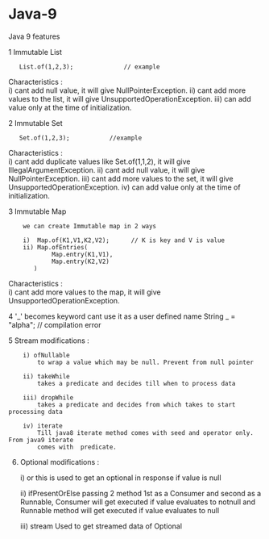 # Java-9
Java 9 features

1 Immutable List

       List.of(1,2,3);              // example

  Characteristics :                                                                                                
           i) cant add null value, it will give NullPointerException.
           ii) cant add more values to the list, it will give UnsupportedOperationException.
           iii) can add value only at the time of initialization.

 2 Immutable Set
       
       Set.of(1,2,3);           //example
       
   Characteristics :                                                                                                      
           i) cant add duplicate values like Set.of(1,1,2), it will give IllegalArgumentException.
           ii) cant add null value, it will give NullPointerException.
           iii) cant add more values to the set, it will give UnsupportedOperationException.
           iv) can add value only at the time of initialization.

  3 Immutable Map

        we can create Immutable map in 2 ways

        i)  Map.of(K1,V1,K2,V2);      // K is key and V is value
        ii) Map.ofEntries(
                Map.entry(K1,V1),
                Map.entry(K2,V2)
           )

   Characteristics :                                                                                                      
           i) cant add more values to the map, it will give UnsupportedOperationException.


  4 '_' becomes keyword
        cant use it as a user defined name
            String _ = "alpha";        // compilation error


  5 Stream modifications :
  
        i) ofNullable
            to wrap a value which may be null. Prevent from null pointer

        ii) takeWhile
            takes a predicate and decides till when to process data

        iii) dropWhile
            takes a predicate and decides from which takes to start processing data

        iv) iterate
            Till java8 iterate method comes with seed and operator only. From java9 iterate
            comes with  predicate.


  6. Optional modifications :

        i) or
            this is used to get an optional in response if value is null

        ii) ifPresentOrElse
            passing 2 method 1st as a Consumer and second as a Runnable, Consumer will get executed
            if value evaluates to notnull and Runnable method will get executed if value evaluates to null

        iii) stream
                Used to get streamed data of Optional
